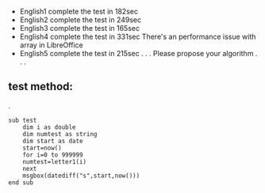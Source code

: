 - English1 complete the test in 182sec
- English2 complete the test in 249sec
- English3 complete the test in 165sec
- English4 complete the test in 331sec  There's an performance issue with array in LibreOffice
- English5 complete the test in 215sec
. 
. 
. 
Please propose your algorithm
. 
. 
. 
## test method:
. 
```
sub test
	dim i as double
	dim numtest as string
	dim start as date
	start=now()
	for i=0 to 999999
	numtest=letter1(i)
	next
	msgbox(datediff("s",start,now()))
end sub
```
